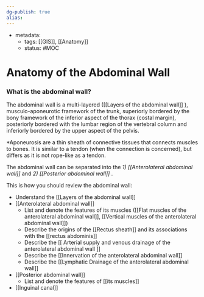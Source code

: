 ```yaml
---
dg-publish: true
alias:
---
```

- metadata:
	- tags: [[GIS]], [[Anatomy]]
	- status: #MOC 
# Anatomy of the Abdominal Wall
### What is the abdominal wall?
The abdominal wall is a multi-layered ([[Layers of the abdominal wall]] ), musculo-aponeurotic framework of the trunk, superiorly bordered by the bony framework of the inferior aspect of the thorax (costal margin), posteriorly bordered with the lumbar region of the vertebral column and inferiorly bordered by the upper aspect of the pelvis.

*Aponeurosis are a thin sheath of connective tissues that connects muscles to bones. It is similar to a tendon (when the connection is concerned), but differs as it is not rope-like as a tendon.

The abdominal wall can be separated into the *1) [[Anterolateral abdominal wall]]* and *2) [[Posterior abdominal wall]]* .

This is how you should review the abdominal wall:
- Understand the [[Layers of the abdominal wall]]
- [[Anterolateral abdominal wall]]
    - List and denote the features of its muscles ([[Flat muscles of the anterolateral abdominal wall]], [[Vertical muscles of the anterolateral abdominal wall]])
    - Describe the origins of the [[Rectus sheath]] and its associations with the [[rectus abdominis]]
    - Describe the [[  Arterial supply and venous drainage of the anterolateral abdominal wall  ]]
    - Describe the [[Innervation of the anterolateral abdominal wall]]
    - Describe the [[Lymphatic Drainage of the anterolateral abdominal wall]]
- [[Posterior abdominal wall]]
    - List and denote the features of [[its muscles]]
- [[Inguinal canal]]